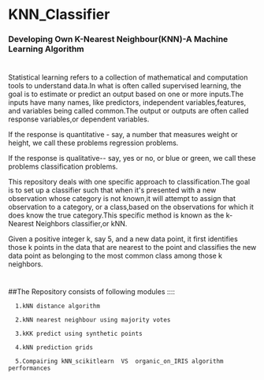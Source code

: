 # KNN_Classifier

### Developing Own K-Nearest Neighbour(KNN)-A Machine Learning Algorithm 

#

Statistical learning refers to a collection of mathematical and computation tools to understand data.In what is often called supervised learning, the goal is to estimate or predict an output based on one or more inputs.The inputs have many names, like predictors, independent variables,features, and variables being called common.The output or outputs are often called response variables,or dependent variables.

If the response is quantitative - say, a number that measures weight or height,
we call these problems regression problems.

If the response is qualitative-- say, yes or no, or blue or green,
we call these problems classification problems.

This repository deals with one specific approach to classification.The goal is to set up a classifier such that when it's presented with a new observation whose category is not known,it will attempt to assign that observation to a category, or a class,based on the observations for which it does know the true category.This specific method is known as the k-Nearest Neighbors classifier,or kNN.

Given a positive integer k,  say 5, and a new data point, it first identifies those k points in the data that are nearest to the point and classifies the new data point as belonging to the most common class among those k neighbors.

#

##The Repository consists of following modules ::::

      1.kNN distance algorithm

      2.kNN nearest neighbour using majority votes

      3.kKK predict using synthetic points

      4.kNN prediction grids

      5.Compairing kNN_scikitlearn  VS  organic_on_IRIS algorithm performances

#
